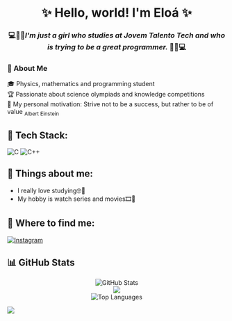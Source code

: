 <h1 align="center">✨ Hello, world! I'm Eloá ✨</h1>

<h3 align="center">💻👩‍💻<i>I'm just a girl who studies at Jovem Talento Tech and who is trying to be a great programmer.</i> 👩‍💻💻</h3>

### 🧠 About Me
  🎓 Physics, mathematics and programming student<br/>
  🏆 Passionate about science olympiads and knowledge competitions<br/>
  🎀 My personal motivation: Strive not to be a success, but rather to be of value   <sub>  Albert Einstein</sub> <br/>
  
  
</p>

## 🚀 Tech Stack:
![C](https://img.shields.io/badge/C-00599C?style=for-the-badge&logo=c&logoColor=white)
![C++](https://img.shields.io/badge/C++-004482?style=for-the-badge&logo=cplusplus&logoColor=white)


## 🌟 Things about me:
- I really love studying🤓📖  
- My hobby is watch series and movies🎞💖

## 📱 Where to find me:
[![Instagram](https://img.shields.io/badge/@eloa_duarte_steam-E4405F?style=for-the-badge&logo=instagram&logoColor=white)](https://www.instagram.com/eloa_duarte_steam?igsh=MWZmcTQyaGIxanZzcQ==)

## 📊 GitHub Stats

<p align="center">
  <img src="https://github-readme-stats.vercel.app/api?username=Eloa-Duarte&show_icons=true&theme=tokyonight" alt="GitHub Stats" />
  <br/>
  <img src="https://nirzak-streak-stats.vercel.app/?user=Eloa-Duarte&theme=tokyonight&hide_border=false" /> <br/>
  <img src="https://github-readme-stats.vercel.app/api/top-langs/?username=Eloa-Duarte&layout=compact&theme=tokyonight" alt="Top Languages" />
  
  </p>

  [![](https://visitcount.itsvg.in/api?id=Eloa-Duarte&icon=0&color=0)](https://visitcount.itsvg.in)
